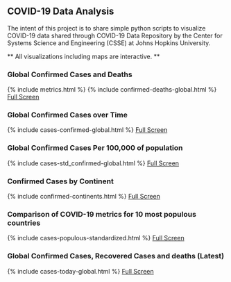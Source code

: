 <script type="text/javascript">window.PlotlyConfig = {MathJaxConfig: 'local'};</script>
<script src="{{ base.url | prepend: site.url }}/covid-19/assets/js/plotly.min.js"></script>
## COVID-19 Data Analysis

The intent of this project is to share simple python scripts to visualize COVID-19 data shared through COVID-19 Data Repository by the Center for Systems Science and Engineering (CSSE) at Johns Hopkins University.

** All visualizations including maps are interactive. **

### Global Confirmed Cases and Deaths
  {% include metrics.html %}
  {% include confirmed-deaths-global.html %}
  [Full Screen](https://umairacheema.github.io/covid-19/interactive-plots/confirmed-deaths-global.html)
### Global Confirmed Cases over Time
  {% include cases-confirmed-global.html %}
  [Full Screen](https://umairacheema.github.io/covid-19/interactive-plots/cases-confirmed-global.html)
### Global Confirmed Cases Per 100,000 of population
  {% include cases-std_confirmed-global.html %}
  [Full Screen](https://umairacheema.github.io/covid-19/interactive-plots/cases-std_confirmed-global.html)
### Confirmed Cases by Continent
  {% include confirmed-continents.html %}
  [Full Screen](https://umairacheema.github.io/covid-19/interactive-plots/confirmed-continents.html)
### Comparison of COVID-19 metrics for 10 most populous countries
  {% include cases-populous-standardized.html %}
  [Full Screen](https://umairacheema.github.io/covid-19/interactive-plots/cases-populous-standardized.html)
### Global Confirmed Cases, Recovered Cases and deaths (Latest)
  {% include cases-today-global.html %}
  [Full Screen](https://umairacheema.github.io/covid-19/interactive-plots/cases-today-global.html)
